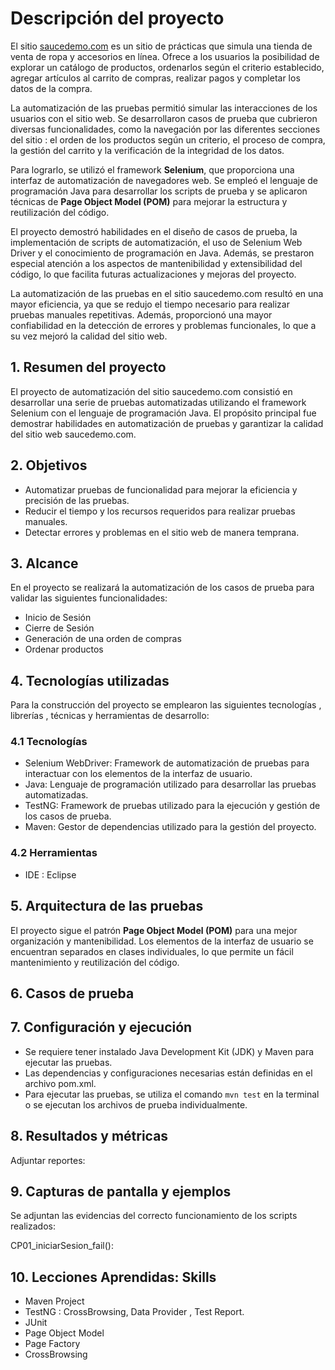 

# Descripción del proyecto 

El sitio [saucedemo.com](https://www.saucedemo.com/) es un sitio de prácticas que simula una tienda de venta de ropa y accesorios en línea. Ofrece a los usuarios la posibilidad de explorar un catálogo de productos, ordenarlos según el criterio establecido, agregar artículos al carrito de compras, realizar pagos y completar los datos de la compra.

La automatización de las pruebas permitió simular las interacciones de los usuarios con el sitio web. Se desarrollaron casos de prueba que cubrieron diversas funcionalidades, como la navegación por las diferentes secciones del sitio : el orden de los productos según un criterio, el proceso de compra, la gestión del carrito y la verificación de la integridad de los datos.

Para lograrlo, se utilizó el framework **Selenium**, que proporciona una interfaz de automatización de navegadores web. Se empleó el lenguaje de programación Java para desarrollar los scripts de prueba y se aplicaron técnicas de **Page Object Model (POM)** para mejorar la estructura y reutilización del código.

El proyecto demostró habilidades en el diseño de casos de prueba, la implementación de scripts de automatización, el uso de Selenium Web Driver y el conocimiento de programación en Java. Además, se prestaron especial atención a los aspectos de mantenibilidad y extensibilidad del código, lo que facilita futuras actualizaciones y mejoras del proyecto.

La automatización de las pruebas en el sitio saucedemo.com resultó en una mayor eficiencia, ya que se redujo el tiempo necesario para realizar pruebas manuales repetitivas. Además, proporcionó una mayor confiabilidad en la detección de errores y problemas funcionales, lo que a su vez mejoró la calidad del sitio web.

## 1. Resumen del proyecto

El proyecto de automatización del sitio saucedemo.com consistió en desarrollar una serie de pruebas automatizadas utilizando el framework Selenium con el lenguaje de programación Java. El propósito principal fue demostrar habilidades en automatización de pruebas y garantizar la calidad del sitio web saucedemo.com.

## 2. Objetivos

- Automatizar pruebas de funcionalidad para mejorar la eficiencia y precisión de las pruebas.
- Reducir el tiempo y los recursos requeridos para realizar pruebas manuales.
- Detectar errores y problemas en el sitio web de manera temprana.

## 3. Alcance

En el proyecto se realizará la automatización de los casos de prueba para validar las siguientes funcionalidades: 

 - Inicio de Sesión
 - Cierre de Sesión
 - Generación de una orden de compras
 - Ordenar productos 

## 4. Tecnologías utilizadas

Para la construcción del proyecto se emplearon las siguientes tecnologías , librerías , técnicas y herramientas de desarrollo:

### 4.1 Tecnologías 

- Selenium WebDriver: Framework de automatización de pruebas para interactuar con los elementos de la interfaz de usuario.
- Java: Lenguaje de programación utilizado para desarrollar las pruebas automatizadas.
- TestNG: Framework de pruebas utilizado para la ejecución y gestión de los casos de prueba.
- Maven: Gestor de dependencias utilizado para la gestión del proyecto.

### 4.2 Herramientas

- IDE : Eclipse

## 5. Arquitectura de las pruebas

El proyecto sigue el patrón **Page Object Model (POM)** para una mejor organización y mantenibilidad. Los elementos de la interfaz de usuario se encuentran separados en clases individuales, lo que permite un fácil mantenimiento y reutilización del código.

## 6. Casos de prueba



## 7. Configuración y ejecución

- Se requiere tener instalado Java Development Kit (JDK) y Maven para ejecutar las pruebas.
- Las dependencias y configuraciones necesarias están definidas en el archivo pom.xml.
- Para ejecutar las pruebas, se utiliza el comando `mvn test` en la terminal o se ejecutan los archivos de prueba individualmente.

## 8. Resultados y métricas

Adjuntar reportes:



## 9. Capturas de pantalla y ejemplos

Se adjuntan las evidencias del correcto funcionamiento de los scripts realizados:

CP01_iniciarSesion_fail():




## 10. Lecciones Aprendidas: Skills 
- Maven Project 
 - TestNG : CrossBrowsing, Data Provider , Test Report.
 - JUnit
 - Page Object Model
 - Page Factory
 - CrossBrowsing
